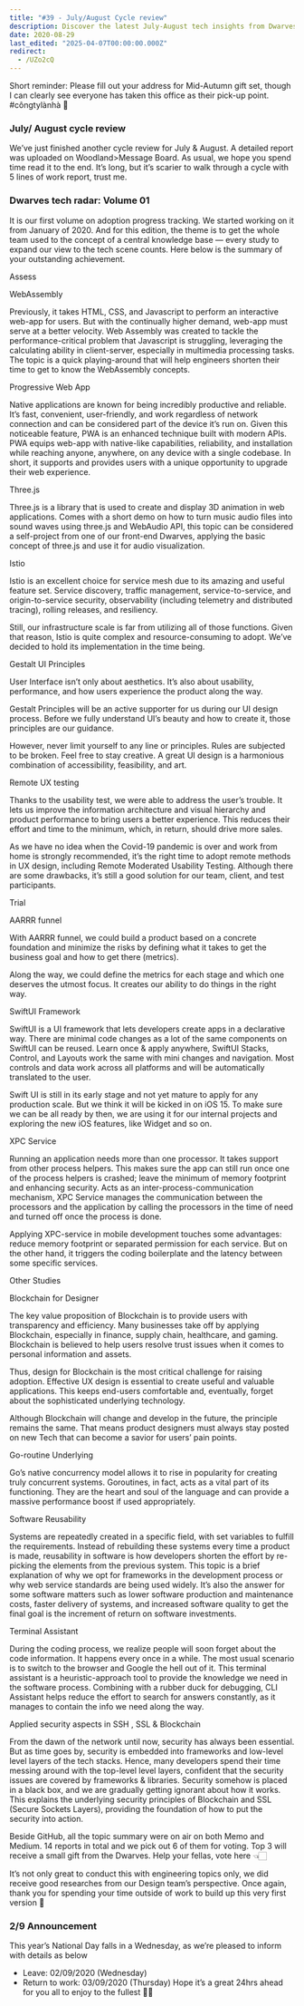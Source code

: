 ```yaml
---
title: "#39 - July/August Cycle review"
description: Discover the latest July-August tech insights from Dwarves, covering WebAssembly, Progressive Web Apps, SwiftUI, UX testing, Blockchain design, and more innovations.
date: 2020-08-29
last_edited: "2025-04-07T00:00:00.000Z"
redirect:
  - /UZo2cQ
---
```


Short reminder: Please fill out your address for Mid-Autumn gift set, though I can clearly see everyone has taken this office as their pick-up point. #côngtylànhà 👀

### July/ August cycle review

We’ve just finished another cycle review for July & August. A detailed report was uploaded on Woodland>Message Board. As usual, we hope you spend time read it to the end. It’s long, but it’s scarier to walk through a cycle with 5 lines of work report, trust me.

### Dwarves tech radar: Volume 01

It is our first volume on adoption progress tracking. We started working on it from January of 2020. And for this edition, the theme is to get the whole team used to the concept of a central knowledge base — every study to expand our view to the tech scene counts. Here below is the summary of your outstanding achievement.

Assess

WebAssembly

Previously, it takes HTML, CSS, and Javascript to perform an interactive web-app for users. But with the continually higher demand, web-app must serve at a better velocity. Web Assembly was created to tackle the performance-critical problem that Javascript is struggling, leveraging the calculating ability in client-server, especially in multimedia processing tasks. The topic is a quick playing-around that will help engineers shorten their time to get to know the WebAssembly concepts.

Progressive Web App

Native applications are known for being incredibly productive and reliable. It’s fast, convenient, user-friendly, and work regardless of network connection and can be considered part of the device it’s run on. Given this noticeable feature, PWA is an enhanced technique built with modern APIs. PWA equips web-app with native-like capabilities, reliability, and installation while reaching anyone, anywhere, on any device with a single codebase. In short, it supports and provides users with a unique opportunity to upgrade their web experience.

Three.js

Three.js is a library that is used to create and display 3D animation in web applications. Comes with a short demo on how to turn music audio files into sound waves using three.js and WebAudio API, this topic can be considered a self-project from one of our front-end Dwarves, applying the basic concept of three.js and use it for audio visualization.

Istio

Istio is an excellent choice for service mesh due to its amazing and useful feature set. Service discovery, traffic management, service-to-service, and origin-to-service security, observability (including telemetry and distributed tracing), rolling releases, and resiliency.

Still, our infrastructure scale is far from utilizing all of those functions. Given that reason, Istio is quite complex and resource-consuming to adopt. We’ve decided to hold its implementation in the time being.

Gestalt UI Principles

User Interface isn’t only about aesthetics. It’s also about usability, performance, and how users experience the product along the way.

Gestalt Principles will be an active supporter for us during our UI design process. Before we fully understand UI’s beauty and how to create it, those principles are our guidance.

However, never limit yourself to any line or principles. Rules are subjected to be broken. Feel free to stay creative. A great UI design is a harmonious combination of accessibility, feasibility, and art.

Remote UX testing

Thanks to the usability test, we were able to address the user’s trouble. It lets us improve the information architecture and visual hierarchy and product performance to bring users a better experience. This reduces their effort and time to the minimum, which, in return, should drive more sales.

As we have no idea when the Covid-19 pandemic is over and work from home is strongly recommended, it’s the right time to adopt remote methods in UX design, including Remote Moderated Usability Testing. Although there are some drawbacks, it’s still a good solution for our team, client, and test participants.

Trial

AARRR funnel

With AARRR funnel, we could build a product based on a concrete foundation and minimize the risks by defining what it takes to get the business goal and how to get there (metrics).

Along the way, we could define the metrics for each stage and which one deserves the utmost focus. It creates our ability to do things in the right way.

SwiftUI Framework

SwiftUI is a UI framework that lets developers create apps in a declarative way. There are minimal code changes as a lot of the same components on SwiftUI can be reused. Learn once & apply anywhere, SwiftUI Stacks, Control, and Layouts work the same with mini changes and navigation. Most controls and data work across all platforms and will be automatically translated to the user.

Swift UI is still in its early stage and not yet mature to apply for any production scale. But we think it will be kicked in on iOS 15. To make sure we can be all ready by then, we are using it for our internal projects and exploring the new iOS features, like Widget and so on.

XPC Service

Running an application needs more than one processor. It takes support from other process helpers. This makes sure the app can still run once one of the process helpers is crashed; leave the minimum of memory footprint and enhancing security. Acts as an inter-process-communication mechanism, XPC Service manages the communication between the processors and the application by calling the processors in the time of need and turned off once the process is done.

Applying XPC-service in mobile development touches some advantages: reduce memory footprint or separated permission for each service. But on the other hand, it triggers the coding boilerplate and the latency between some specific services.

Other Studies

Blockchain for Designer

The key value proposition of Blockchain is to provide users with transparency and efficiency. Many businesses take off by applying Blockchain, especially in finance, supply chain, healthcare, and gaming. Blockchain is believed to help users resolve trust issues when it comes to personal information and assets.

Thus, design for Blockchain is the most critical challenge for raising adoption. Effective UX design is essential to create useful and valuable applications. This keeps end-users comfortable and, eventually, forget about the sophisticated underlying technology.

Although Blockchain will change and develop in the future, the principle remains the same. That means product designers must always stay posted on new Tech that can become a savior for users’ pain points.

Go-routine Underlying

Go’s native concurrency model allows it to rise in popularity for creating truly concurrent systems. Goroutines, in fact, acts as a vital part of its functioning. They are the heart and soul of the language and can provide a massive performance boost if used appropriately.

Software Reusability

Systems are repeatedly created in a specific field, with set variables to fulfill the requirements. Instead of rebuilding these systems every time a product is made, reusability in software is how developers shorten the effort by re-picking the elements from the previous system. This topic is a brief explanation of why we opt for frameworks in the development process or why web service standards are being used widely. It’s also the answer for some software matters such as lower software production and maintenance costs, faster delivery of systems, and increased software quality to get the final goal is the increment of return on software investments.

Terminal Assistant

During the coding process, we realize people will soon forget about the code information. It happens every once in a while. The most usual scenario is to switch to the browser and Google the hell out of it. This terminal assistant is a heuristic-approach tool to provide the knowledge we need in the software process. Combining with a rubber duck for debugging, CLI Assistant helps reduce the effort to search for answers constantly, as it manages to contain the info we need along the way.

Applied security aspects in SSH , SSL & Blockchain

From the dawn of the network until now, security has always been essential. But as time goes by, security is embedded into frameworks and low-level level layers of the tech stacks. Hence, many developers spend their time messing around with the top-level level layers, confident that the security issues are covered by frameworks & libraries. Security somehow is placed in a black box, and we are gradually getting ignorant about how it works. This explains the underlying security principles of Blockchain and SSL (Secure Sockets Layers), providing the foundation of how to put the security into action.

Beside GitHub, all the topic summary were on air on both Memo and Medium. 14 reports in total and we pick out 6 of them for voting. Top 3 will receive a small gift from the Dwarves. Help your fellas, vote here 👈🏻

It’s not only great to conduct this with engineering topics only, we did receive good researches from our Design team’s perspective. Once again, thank you for spending your time outside of work to build up this very first version 🖤

### 2/9 Announcement

This year’s National Day falls in a Wednesday, as we’re pleased to inform with details as below

- Leave: 02/09/2020 (Wednesday)
- Return to work: 03/09/2020 (Thursday)
  Hope it’s a great 24hrs ahead for you all to enjoy to the fullest 🤙🏽
